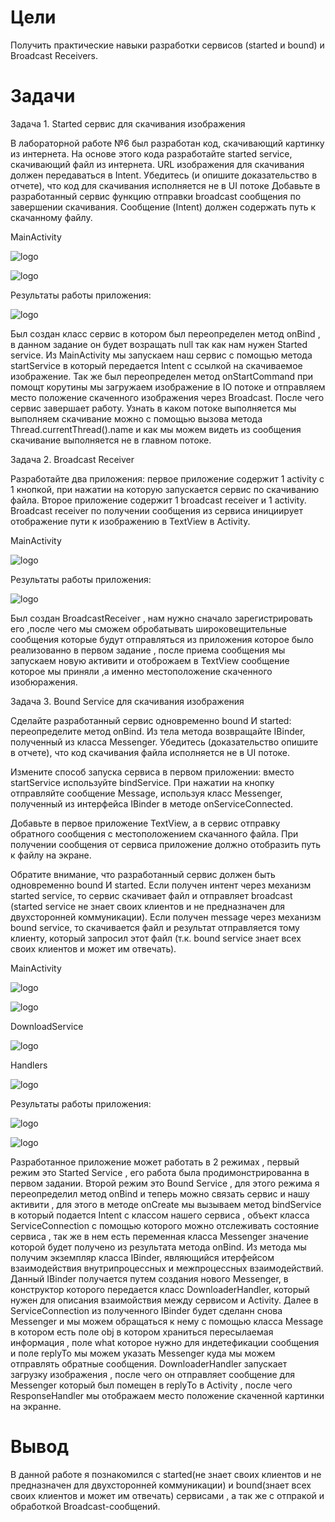 # Цели
Получить практические навыки разработки сервисов (started и bound) и Broadcast Receivers.
# Задачи
Задача 1. Started сервис для скачивания изображения

В лабораторной работе №6 был разработан код, скачивающий картинку из интернета. На основе этого кода разработайте started service, скачивающий файл из интернета. URL изображения для скачивания должен передаваться в Intent. Убедитесь (и опишите доказательство в отчете), что код для скачивания исполняется не в UI потоке
Добавьте в разработанный сервис функцию отправки broadcast сообщения по завершении скачивания. Сообщение (Intent) должен содержать путь к скачанному файлу.

MainActivity

![logo](https://i.ibb.co/yVdnd12/image.png)

![logo](https://i.ibb.co/JcVbX2g/image.png)

Результаты работы приложения: 

![logo](https://i.ibb.co/BGsJszq/image.png)

Был создан класс сервис в котором  был переопределен метод onBind , в данном задание он будет возращать null так как нам нужен Started service. Из MainActivity мы запускаем наш сервис с помощью метода startService в который передается Intent с ссылкой на скачиваемое изображение. Так же был переопределен метод onStartCommand при помощт корутины мы загружаем изображение в IO потоке и отправляем место положение скаченного изображения через Broadcast. После чего сервис завершает работу. Узнать в каком потоке выполняется мы выполняем скачивание можно с помощью вызова метода Thread.currentThread().name и как мы можем видеть из сообщения скачивание выполняется не в главном потоке.

Задача 2. Broadcast Receiver

Разработайте два приложения: первое приложение содержит 1 activity с 1 кнопкой, при нажатии на которую запускается сервис по скачиванию файла. Второе приложение содержит 1 broadcast receiver и 1 activity. Broadcast receiver по получении сообщения из сервиса инициирует отображение пути к изображению в TextView в Activity.

MainActivity

![logo](https://i.ibb.co/JnXbV3n/image.png)

Результаты работы приложения: 

![logo](https://i.ibb.co/pWc1tPL/image.png)

Был создан BroadcastReceiver , нам нужно сначало зарегистрировать его ,после чего мы сможем обробатывать широковещительные сообщения которые будут отправляться из приложения которое было реализованно в первом задание , после приема сообщения мы запускаем новую активити и отоброжаем в TextView сообщение которое мы приняли ,а именно местоположение скаченного изобюражения.

Задача 3. Bound Service для скачивания изображения

Сделайте разработанный сервис одновременно bound И started: переопределите метод onBind. Из тела метода возвращайте IBinder, полученный из класса Messenger. Убедитесь (доказательство опишите в отчете), что код скачивания файла исполняется не в UI потоке.

Измените способ запуска сервиса в первом приложении: вместо startService используйте bindService. При нажатии на кнопку отправляйте сообщение Message, используя класс Messenger, полученный из интерфейса IBinder в методе onServiceConnected.

Добавьте в первое приложение TextView, а в сервис отправку обратного сообщения с местоположением скачанного файла. При получении сообщения от сервиса приложение должно отобразить путь к файлу на экране.

Обратите внимание, что разработанный сервис должен быть одновременно bound И started. Если получен интент через механизм started service, то сервис скачивает файл и отправляет broadcast (started service не знает своих клиентов и не предназначен для двухсторонней коммуникации). Если получен message через механизм bound service, то скачивается файл и результат отправляется тому клиенту, который запросил этот файл (т.к. bound service знает всех своих клиентов и может им отвечать).

MainActivity

![logo](https://i.ibb.co/1qWRXxD/image.png)

![logo](https://i.ibb.co/0BgJXnc/image.png)

DownloadService

![logo](https://i.ibb.co/ZT4HkhN/image.png)

Handlers

![logo](https://i.ibb.co/KNTSw8t/image.png)

Результаты работы приложения:

![logo](https://i.ibb.co/8zNZ8Wf/image.png)

![logo](https://i.ibb.co/VDTFWNT/image.png)


Разработанное приложение может работать в 2 режимах , первый режим это Started Service , его работа была продимонстрированна в первом задании. Второй режим это Bound Service , для этого режима я переопределил метод onBind и теперь можно связать сервис и нашу активити , для этого в методе onCreate мы вызываем метод bindService в который подается Intent c классом нашего сервиса , объект класса ServiceConnection с помощью которого можно отслеживать состояние сервиса , так же в нем есть переменная класса Messenger значение которой будет получено из результата метода onBind. Из метода мы получим экземпляр класса IBinder, являющийся итерфейсом взаимодействия внутрипроцессных и межпроцессных взаимодействий. Данный IBinder получается путем создания нового Messenger, в конструктор которого передается класс DownloaderHandler, который нужен для описания взаимойствия между сервисом и Activity.
Далее в ServiceConnection из полученного IBinder будет сделанн снова Messenger и мы можем обращаться к нему с помощью класса  Message в котором есть поле obj в котором храниться пересылаемая информация , поле what которое нужно для индетефикации сообщения и поле replyTo мы можем указать Messenger куда мы можем отправлять обратные сообщения.
DownloaderHandler запускает загрузку изображения , после чего он отправляет сообщение для Messenger который был помещен в replyTo в Activity , после чего ResponseHandler мы отображаем место положение скаченной картинки на экранне.
# Вывод
В данной работе я познакомился с started(не знает своих клиентов и не предназначен для двухсторонней коммуникации) и bound(знает всех своих клиентов и может им отвечать) сервисами , а так же с отпракой и обработкой Broadcast-сообщений.

